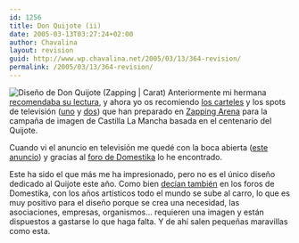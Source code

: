 ```yaml
---
id: 1256
title: Don Quijote (ii)
date: 2005-03-13T03:27:24+02:00
author: Chavalina
layout: revision
guid: http://www.wp.chavalina.net/2005/03/13/364-revision/
permalink: /2005/03/13/364-revision/
---
```

<img class="imgizqda" src="http://www.chavalina.net/imagenes/fotos/quijote-zap.jpg" alt="Dise&ntilde;o de Don Quijote (Zapping | Carat)" /> Anteriormente mi hermana <a href="http://www.chavalina.net/comentar.php?idpost=286&#038;q=quijote" target="_blank">recomendaba su lectura</a>, y ahora yo os recomiendo <a href="http://www.zapping-arena.com/src/datasrc/visions/cast_cartel.html" target="_blank">los carteles</a> y los spots de televisión (<a href="http://www.zapping-arena.com/src/datasrc/visions/cast_video.html" target="_blank">uno</a> y <a href="http://www.zapping-arena.com/src/datasrc/visions/cast_video_02.html" target="_blank">dos</a>) que han preparado en <a href="http://www.zapping-arena.com/visions.php" target="_blank">Zapping Arena</a> para la campa&ntilde;a de imagen de Castilla La Mancha basada en el centenario del Quijote.

Cuando vi el anuncio en televisión me quedé con la boca abierta (<a href="http://www.zapping-arena.com/src/datasrc/visions/cast_video_02.html" target="_blank">este anuncio</a>) y gracias al <a href="http://www.domestika.org/foros/viewtopic.php?t=28699&#038;postdays=0&#038;postorder=asc&#038;highlight=quijote&#038;start=15" target="_blank">foro de Domestika</a> lo he encontrado.

Este ha sido el que más me ha impresionado, pero no es el &uacute;nico dise&ntilde;o dedicado al Quijote este a&ntilde;o. Como bien <a href="http://www.domestika.org/foros/viewtopic.php?t=33108&#038;highlight=quijote" target="_blank">decían también</a> en los foros de Domestika, con los a&ntilde;os artísticos todo el mundo se sube al carro, lo que es muy positivo para el dise&ntilde;o porque se crea una necesidad, las asociaciones, empresas, organismos… requieren una imagen y están dispuestos a gastarse lo que haga falta. Y de ahí salen peque&ntilde;as maravillas como esta.